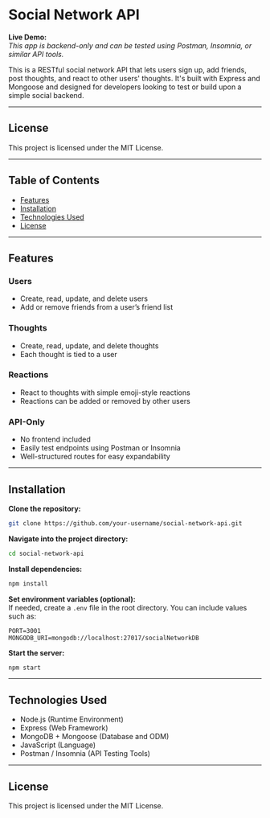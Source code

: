 # Social Network API  
**Live Demo:**  
*This app is backend-only and can be tested using Postman, Insomnia, or similar API tools.*

This is a RESTful social network API that lets users sign up, add friends, post thoughts, and react to other users' thoughts. It's built with Express and Mongoose and designed for developers looking to test or build upon a simple social backend.

---

## License  
This project is licensed under the MIT License.

---

## Table of Contents  
- [Features](#features)  
- [Installation](#installation)  
- [Technologies Used](#technologies-used)  
- [License](#license)  

---

## Features  

### Users  
- Create, read, update, and delete users  
- Add or remove friends from a user’s friend list  

### Thoughts  
- Create, read, update, and delete thoughts  
- Each thought is tied to a user  

### Reactions  
- React to thoughts with simple emoji-style reactions  
- Reactions can be added or removed by other users  

### API-Only  
- No frontend included  
- Easily test endpoints using Postman or Insomnia  
- Well-structured routes for easy expandability  

---

## Installation  

**Clone the repository:**  
```bash
git clone https://github.com/your-username/social-network-api.git
```

**Navigate into the project directory:**  
```bash
cd social-network-api
```

**Install dependencies:**  
```bash
npm install
```

**Set environment variables (optional):**  
If needed, create a `.env` file in the root directory. You can include values such as:  
```
PORT=3001
MONGODB_URI=mongodb://localhost:27017/socialNetworkDB
```

**Start the server:**  
```bash
npm start
```

---

## Technologies Used  

- Node.js (Runtime Environment)  
- Express (Web Framework)  
- MongoDB + Mongoose (Database and ODM)  
- JavaScript (Language)  
- Postman / Insomnia (API Testing Tools)  

---

## License  
This project is licensed under the MIT License.
